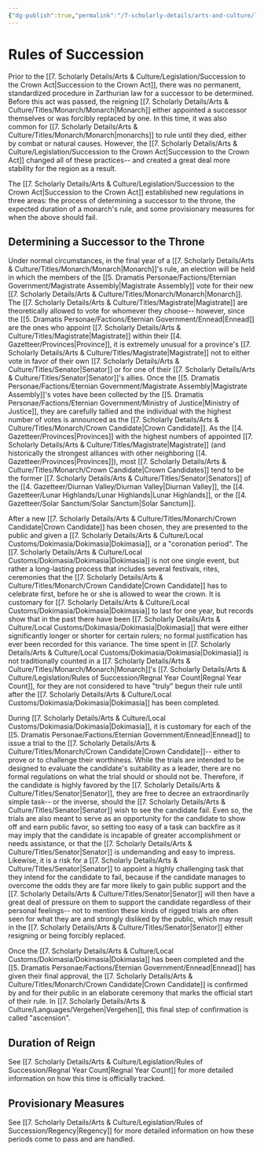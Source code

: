 ```yaml
---
{"dg-publish":true,"permalink":"/7-scholarly-details/arts-and-culture/legislation/rules-of-succession/rules-of-succession/","noteIcon":""}
---
```


# Rules of Succession

Prior to the [[7. Scholarly Details/Arts & Culture/Legislation/Succession to the Crown Act\|Succession to the Crown Act]], there was no permanent, standardized procedure in Zarthurian law for a successor to be determined. Before this act was passed, the reigning [[7. Scholarly Details/Arts & Culture/Titles/Monarch/Monarch\|Monarch]] either appointed a successor themselves or was forcibly replaced by one. In this time, it was also common for [[7. Scholarly Details/Arts & Culture/Titles/Monarch/Monarch\|monarchs]] to rule until they died, either by combat or natural causes. However, the [[7. Scholarly Details/Arts & Culture/Legislation/Succession to the Crown Act\|Succession to the Crown Act]] changed all of these practices-- and created a great deal more stability for the region as a result.

The [[7. Scholarly Details/Arts & Culture/Legislation/Succession to the Crown Act\|Succession to the Crown Act]] established new regulations in three areas: the process of determining a successor to the throne, the expected duration of a monarch's rule, and some provisionary measures for when the above should fail. 

## Determining a Successor to the Throne

Under normal circumstances, in the final year of a [[7. Scholarly Details/Arts & Culture/Titles/Monarch/Monarch\|Monarch]]'s rule, an election will be held in which the members of the [[5. Dramatis Personae/Factions/Eternian Government/Magistrate Assembly\|Magistrate Assembly]] vote for their new [[7. Scholarly Details/Arts & Culture/Titles/Monarch/Monarch\|Monarch]]. The [[7. Scholarly Details/Arts & Culture/Titles/Magistrate\|Magistrate]] are theoretically allowed to vote for whomever they choose-- however, since the [[5. Dramatis Personae/Factions/Eternian Government/Ennead\|Ennead]] are the ones who appoint [[7. Scholarly Details/Arts & Culture/Titles/Magistrate\|Magistrate]] within their [[4. Gazetteer/Provinces\|Province]], it is extremely unusual for a province's [[7. Scholarly Details/Arts & Culture/Titles/Magistrate\|Magistrate]] not to either vote in favor of their own [[7. Scholarly Details/Arts & Culture/Titles/Senator\|Senator]] or for one of their [[7. Scholarly Details/Arts & Culture/Titles/Senator\|Senator]]'s allies.  Once the [[5. Dramatis Personae/Factions/Eternian Government/Magistrate Assembly\|Magistrate Assembly]]'s votes have been collected by the [[5. Dramatis Personae/Factions/Eternian Government/Ministry of Justice\|Ministry of Justice]], they are carefully tallied and the individual with the highest number of votes is announced as the [[7. Scholarly Details/Arts & Culture/Titles/Monarch/Crown Candidate\|Crown Candidate]]. As the [[4. Gazetteer/Provinces\|Provinces]] with the highest numbers of appointed [[7. Scholarly Details/Arts & Culture/Titles/Magistrate\|Magistrate]] (and historically the strongest alliances with other neighboring [[4. Gazetteer/Provinces\|Provinces]]), most [[7. Scholarly Details/Arts & Culture/Titles/Monarch/Crown Candidate\|Crown Candidates]] tend to be the former [[7. Scholarly Details/Arts & Culture/Titles/Senator\|Senators]] of the [[4. Gazetteer/Diurnan Valley/Diurnan Valley\|Diurnan Valley]], the [[4. Gazetteer/Lunar Highlands/Lunar Highlands\|Lunar Highlands]], or the [[4. Gazetteer/Solar Sanctum/Solar Sanctum\|Solar Sanctum]].  

After a new [[7. Scholarly Details/Arts & Culture/Titles/Monarch/Crown Candidate\|Crown Candidate]] has been chosen, they are presented to the public and given a [[7. Scholarly Details/Arts & Culture/Local Customs/Dokimasia/Dokimasia\|Dokimasia]], or a "coronation period". The [[7. Scholarly Details/Arts & Culture/Local Customs/Dokimasia/Dokimasia\|Dokimasia]] is not one single event, but rather a long-lasting process that includes several festivals, rites, ceremonies that the [[7. Scholarly Details/Arts & Culture/Titles/Monarch/Crown Candidate\|Crown Candidate]]  has to celebrate first, before he or she is allowed to wear the crown. It is customary for [[7. Scholarly Details/Arts & Culture/Local Customs/Dokimasia/Dokimasia\|Dokimasia]] to last for one year, but records show that in the past there have been [[7. Scholarly Details/Arts & Culture/Local Customs/Dokimasia/Dokimasia\|Dokimasia]] that were either significantly longer or shorter for certain rulers; no formal justification has ever been recorded for this variance. The time spent in [[7. Scholarly Details/Arts & Culture/Local Customs/Dokimasia/Dokimasia\|Dokimasia]] is not traditionally counted in a [[7. Scholarly Details/Arts & Culture/Titles/Monarch/Monarch\|Monarch]]'s [[7. Scholarly Details/Arts & Culture/Legislation/Rules of Succession/Regnal Year Count\|Regnal Year Count]], for they are not considered to have "truly" begun their rule until after the [[7. Scholarly Details/Arts & Culture/Local Customs/Dokimasia/Dokimasia\|Dokimasia]] has been completed. 

During [[7. Scholarly Details/Arts & Culture/Local Customs/Dokimasia/Dokimasia\|Dokimasia]], it is customary for each of the [[5. Dramatis Personae/Factions/Eternian Government/Ennead\|Ennead]] to issue a trial to the [[7. Scholarly Details/Arts & Culture/Titles/Monarch/Crown Candidate\|Crown Candidate]]-- either to prove or to challenge their worthiness. While the trials are intended to be designed to evaluate the candidate's suitability as a leader, there are no formal regulations on what the trial should or should not be. Therefore, if the candidate is highly favored by the [[7. Scholarly Details/Arts & Culture/Titles/Senator\|Senator]], they are free to decree an extraordinarily simple task-- or the inverse, should the [[7. Scholarly Details/Arts & Culture/Titles/Senator\|Senator]] wish to see the candidate fail. Even so, the trials are also meant to serve as an opportunity for the candidate to show off and earn public favor, so setting too easy of a task can backfire as it may imply that the candidate is incapable of greater accomplishment or needs assistance, or that the [[7. Scholarly Details/Arts & Culture/Titles/Senator\|Senator]] is undemanding and easy to impress. Likewise, it is a risk for a [[7. Scholarly Details/Arts & Culture/Titles/Senator\|Senator]] to appoint a highly challenging task that they intend for the candidate to fail, because if the candidate manages to overcome the odds they are far more likely to gain public support and the [[7. Scholarly Details/Arts & Culture/Titles/Senator\|Senator]] will then have a great deal of pressure on them to support the candidate regardless of their personal feelings-- not to mention these kinds of rigged trials are often seen for what they are and strongly disliked by the public, which may result in the [[7. Scholarly Details/Arts & Culture/Titles/Senator\|Senator]] either resigning or being forcibly replaced. 

Once the [[7. Scholarly Details/Arts & Culture/Local Customs/Dokimasia/Dokimasia\|Dokimasia]] has been completed and the [[5. Dramatis Personae/Factions/Eternian Government/Ennead\|Ennead]] has given their final approval, the [[7. Scholarly Details/Arts & Culture/Titles/Monarch/Crown Candidate\|Crown Candidate]] is confirmed by and for their public in an elaborate ceremony that marks the official start of their rule. In [[7. Scholarly Details/Arts & Culture/Languages/Vergehen\|Vergehen]], this final step of confirmation is called "ascension". 

## Duration of Reign 

See [[7. Scholarly Details/Arts & Culture/Legislation/Rules of Succession/Regnal Year Count\|Regnal Year Count]] for more detailed information on how this time is officially tracked.

## Provisionary Measures 

See [[7. Scholarly Details/Arts & Culture/Legislation/Rules of Succession/Regency\|Regency]] for more detailed information on how these periods come to pass and are handled. 